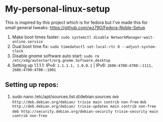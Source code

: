 # My-personal-linux-setup
This is inspired by this project which is for fedora but I've made this for small general tweaks: https://github.com/wz790/Fedora-Noble-Setup
1. Make boot times faster: ```sudo systemctl disable NetworkManager-wait-online.service```
2. Dual boot time fix: ```sudo timedatectl set-local-rtc 0 --adjust-system-clock```
3. Disable gnome software auto start: ```sudo rm /etc/xdg/autostart/org.gnome.Software.desktop```
4. Setting up 1.1.1.1: IPv4: ```1.1.1.1, 1.0.0.1``` | IPv6: ```2606:4700:4700::1111, 2606:4700:4700::1001```
## Setting up repos: 
1. sudo nano /etc/apt/sources.list.d/debian.sources
```deb http://deb.debian.org/debian/ trixie main contrib non-free```
```deb http://deb.debian.org/debian/ trixie-updates main contrib non-free```
```deb http://security.debian.org/debian-security trixie-security main contrib non-free```
